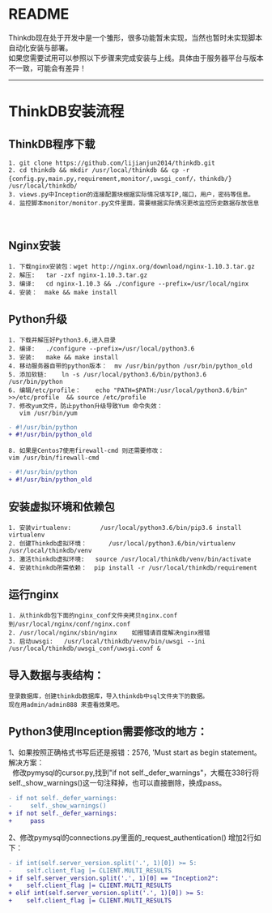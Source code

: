 README
====
Thinkdb现在处于开发中是一个雏形，很多功能暂未实现，当然也暂时未实现脚本自动化安装与部署。<br>
如果您需要试用可以参照以下步骤来完成安装与上线。具体由于服务器平台与版本不一致，可能会有差异！<br>
****

# ThinkDB安装流程
## ThinkDB程序下载
    1. git clone https://github.com/lijianjun2014/thinkdb.git
    2. cd thinkdb && mkdir /usr/local/thinkdb && cp -r {config.py,main.py,requirement,monitor/,uwsgi_conf/，thinkdb/} /usr/local/thinkdb/
    3. views.py中Inception的连接配置块根据实际情况填写IP,端口，用户，密码等信息。
    4. 监控脚本monitor/monitor.py文件里面，需要根据实际情况更改监控历史数据存放信息

  
## Nginx安装
    1. 下载nginx安装包：wget http://nginx.org/download/nginx-1.10.3.tar.gz
    2. 解压:   tar -zxf nginx-1.10.3.tar.gz
    3. 编译:   cd nginx-1.10.3 && ./configure --prefix=/usr/local/nginx
    4. 安装：  make && make install

## Python升级
    1. 下载并解压好Python3.6,进入目录
    2. 编译:   ./configure --prefix=/usr/local/python3.6
    3. 安装:   make && make install
    4. 移动服务器自带的python版本：  mv /usr/bin/python /usr/bin/python_old
    5. 添加软链:    ln -s /usr/local/python3.6/bin/python3.6 /usr/bin/python
    6. 编辑/etc/profile：    echo "PATH=$PATH:/usr/local/python3.6/bin" >>/etc/profile  && source /etc/profile
    7. 修改yum文件，防止python升级导致Yum 命令失效：
       vim /usr/bin/yum
```diff
- #!/usr/bin/python
+ #!/usr/bin/python_old
```
    8. 如果是Centos7使用firewall-cmd 则还需要修改：
    vim /usr/bin/firewall-cmd
```diff
- #!/usr/bin/python
+ #!/usr/bin/python_old
```
## 安装虚拟环境和依赖包
    1. 安装virtualenv:        /usr/local/python3.6/bin/pip3.6 install virtualenv
    2. 创建Thinkdb虚拟环境：      /usr/local/python3.6/bin/virtualenv /usr/local/thinkdb/venv
    3. 激活thinkdb虚拟环境:   source /usr/local/thinkdb/venv/bin/activate
    4. 安装thinkdb所需依赖：  pip install -r /usr/local/thinkdb/requirement

## 运行nginx
    1. 从thinkdb包下面的nginx_conf文件夹拷贝nginx.conf到/usr/local/nginx/conf/nginx.conf
    2. /usr/local/nginx/sbin/nginx    如报错请百度解决nginx报错
    3. 启动uwsgi:   /usr/local/thinkdb/venv/bin/uwsgi --ini /usr/local/thinkdb/uwsgi_conf/uwsgi.conf &
## 导入数据与表结构：
    登录数据库，创建thinkdb数据库，导入thinkdb中sql文件夹下的数据。
    现在用admin/admin888 来查看效果吧。

## Python3使用Inception需要修改的地方：
  1、如果按照正确格式书写后还是报错：2576, 'Must start as begin statement。解决方案：<br>
    修改pymysql的cursor.py,找到"if not self._defer_warnings"，大概在338行将self._show_warnings()这一句注释掉，也可以直接删除，换成pass。
```diff
- if not self._defer_warnings:
-     self._show_warnings()
+ if not self._defer_warnings:
+     pass
```  
  2、修改pymysql的connections.py里面的_request_authentication() 增加2行如下：
```diff
- if int(self.server_version.split('.', 1)[0]) >= 5:
-    self.client_flag |= CLIENT.MULTI_RESULTS
+ if self.server_version.split('.', 1)[0] == "Inception2":
+    self.client_flag |= CLIENT.MULTI_RESULTS
+ elif int(self.server_version.split('.', 1)[0]) >= 5:
+    self.client_flag |= CLIENT.MULTI_RESULTS
```
